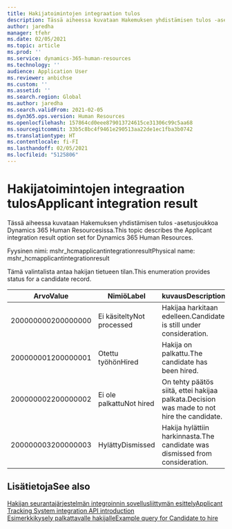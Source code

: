 ```yaml
---
title: Hakijatoimintojen integraation tulos
description: Tässä aiheessa kuvataan Hakemuksen yhdistämisen tulos -asetusjoukkoa Dynamics 365 Human Resourcesissa.
author: jaredha
manager: tfehr
ms.date: 02/05/2021
ms.topic: article
ms.prod: ''
ms.service: dynamics-365-human-resources
ms.technology: ''
audience: Application User
ms.reviewer: anbichse
ms.custom: ''
ms.assetid: ''
ms.search.region: Global
ms.author: jaredha
ms.search.validFrom: 2021-02-05
ms.dyn365.ops.version: Human Resources
ms.openlocfilehash: 157864cd0eee879013724615ce31306c99c5aa68
ms.sourcegitcommit: 33b5c8bc4f9461e290513aa22de1ec1fba3b0742
ms.translationtype: HT
ms.contentlocale: fi-FI
ms.lasthandoff: 02/05/2021
ms.locfileid: "5125806"
---
```

# <a name="applicant-integration-result"></a><span data-ttu-id="b0c16-103">Hakijatoimintojen integraation tulos</span><span class="sxs-lookup"><span data-stu-id="b0c16-103">Applicant integration result</span></span>

<span data-ttu-id="b0c16-104">Tässä aiheessa kuvataan Hakemuksen yhdistämisen tulos -asetusjoukkoa Dynamics 365 Human Resourcesissa.</span><span class="sxs-lookup"><span data-stu-id="b0c16-104">This topic describes the Applicant integration result option set for Dynamics 365 Human Resources.</span></span>

<span data-ttu-id="b0c16-105">Fyysinen nimi: mshr_hcmapplicantintegrationresult</span><span class="sxs-lookup"><span data-stu-id="b0c16-105">Physical name: mshr_hcmapplicantintegrationresult</span></span>

<span data-ttu-id="b0c16-106">Tämä valintalista antaa hakijan tietueen tilan.</span><span class="sxs-lookup"><span data-stu-id="b0c16-106">This enumeration provides status for a candidate record.</span></span>

| <span data-ttu-id="b0c16-107">Arvo</span><span class="sxs-lookup"><span data-stu-id="b0c16-107">Value</span></span> | <span data-ttu-id="b0c16-108">Nimiö</span><span class="sxs-lookup"><span data-stu-id="b0c16-108">Label</span></span> | <span data-ttu-id="b0c16-109">kuvaus</span><span class="sxs-lookup"><span data-stu-id="b0c16-109">Description</span></span> |
| --- | --- | --- |
| <span data-ttu-id="b0c16-110">200000000</span><span class="sxs-lookup"><span data-stu-id="b0c16-110">200000000</span></span> | <span data-ttu-id="b0c16-111">Ei käsitelty</span><span class="sxs-lookup"><span data-stu-id="b0c16-111">Not processed</span></span> | <span data-ttu-id="b0c16-112">Hakijaa harkitaan edelleen.</span><span class="sxs-lookup"><span data-stu-id="b0c16-112">Candidate is still under consideration.</span></span> |
| <span data-ttu-id="b0c16-113">200000001</span><span class="sxs-lookup"><span data-stu-id="b0c16-113">200000001</span></span> | <span data-ttu-id="b0c16-114">Otettu työhön</span><span class="sxs-lookup"><span data-stu-id="b0c16-114">Hired</span></span> | <span data-ttu-id="b0c16-115">Hakija on palkattu.</span><span class="sxs-lookup"><span data-stu-id="b0c16-115">The candidate has been hired.</span></span> |
| <span data-ttu-id="b0c16-116">200000002</span><span class="sxs-lookup"><span data-stu-id="b0c16-116">200000002</span></span> | <span data-ttu-id="b0c16-117">Ei ole palkattu</span><span class="sxs-lookup"><span data-stu-id="b0c16-117">Not hired</span></span> | <span data-ttu-id="b0c16-118">On tehty päätös siitä, ettei hakijaa palkata.</span><span class="sxs-lookup"><span data-stu-id="b0c16-118">Decision was made to not hire the candidate.</span></span> |
| <span data-ttu-id="b0c16-119">200000003</span><span class="sxs-lookup"><span data-stu-id="b0c16-119">200000003</span></span> | <span data-ttu-id="b0c16-120">Hylätty</span><span class="sxs-lookup"><span data-stu-id="b0c16-120">Dismissed</span></span> | <span data-ttu-id="b0c16-121">Hakija hylättiin harkinnasta.</span><span class="sxs-lookup"><span data-stu-id="b0c16-121">The candidate was dismissed from consideration.</span></span> |

## <a name="see-also"></a><span data-ttu-id="b0c16-122">Lisätietoja</span><span class="sxs-lookup"><span data-stu-id="b0c16-122">See also</span></span>

[<span data-ttu-id="b0c16-123">Hakijan seurantajärjestelmän integroinnin sovellusliittymän esittely</span><span class="sxs-lookup"><span data-stu-id="b0c16-123">Applicant Tracking System integration API introduction</span></span>](hr-admin-integration-ats-api-introduction.md)<br>
[<span data-ttu-id="b0c16-124">Esimerkkikysely palkattavalle hakijalle</span><span class="sxs-lookup"><span data-stu-id="b0c16-124">Example query for Candidate to hire</span></span>](hr-admin-integration-ats-api-candidate-to-hire-example-query.md)
